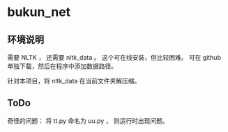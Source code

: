 # bukun_net


## 环境说明

需要 NLTK ， 还需要 nltk_data 。 这个可在线安装，但比较困难。
可在 github 单独下载，然后在程序中添加数据路径。

针对本项目，将 nltk_data 在当前文件夹解压缩。

## ToDo

奇怪的问题：
将 tt.py 命名为 uu.py ， 则运行时出现问题。
